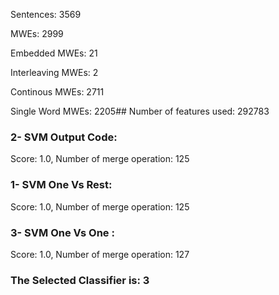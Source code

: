 Sentences: 3569

MWEs: 2999

Embedded MWEs: 21

Interleaving MWEs: 2

Continous MWEs: 2711

Single Word MWEs: 2205## Number of features used: 292783

### 2- SVM Output Code: 
Score: 1.0, Number of merge operation: 125
### 1- SVM One Vs Rest: 
Score: 1.0, Number of merge operation: 125
### 3- SVM One Vs One : 
Score: 1.0, Number of merge operation: 127
### The Selected Classifier is: 3
